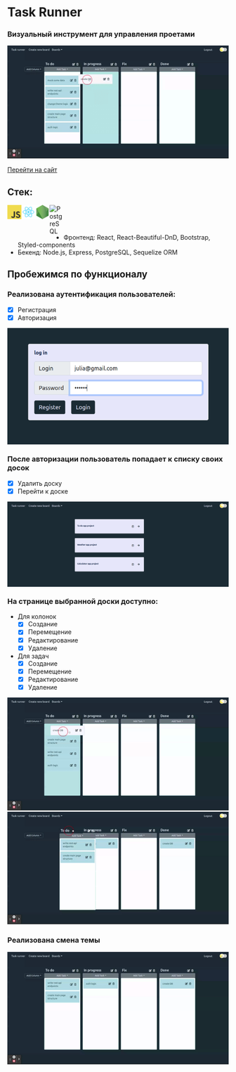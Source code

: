 # Task Runner

###  Визуальный инструмент для управления проетами

[![Demo Task Tracker](/readme-assets/demo0.gif)][heroku]

[Перейти на сайт][heroku]

## Стек:

[<img align="left" alt="JavaScript" width="32px" src="https://raw.githubusercontent.com/github/explore/80688e429a7d4ef2fca1e82350fe8e3517d3494d/topics/javascript/javascript.png" />][git]
[<img align="left" alt="React" width="32px" src="https://raw.githubusercontent.com/github/explore/80688e429a7d4ef2fca1e82350fe8e3517d3494d/topics/react/react.png" />][git]
[<img align="left" alt="Node.js" width="32px" src="https://raw.githubusercontent.com/github/explore/80688e429a7d4ef2fca1e82350fe8e3517d3494d/topics/nodejs/nodejs.png" />][git]
[<img align="left" alt="PostgreSQL" width="32px" src="https://img.icons8.com/color/50/000000/postgreesql.png"/>][git]

<br/>
<br/>
<br/>

- Фронтенд: React, React-Beautiful-DnD, Bootstrap, Styled-components
- Бекенд: Node.js, Express, PostgreSQL, Sequelize ORM

## Пробежимся по функционалу
### Реализована аутентификация пользователей: 
- [X] Регистрация
- [X] Авторизация

<img align="center" alt="mycupofit.herokuapp.com" src="/readme-assets/1.png" />

### После авторизации пользователь попадает к списку своих досок 
- [X] Удалить доску
- [X] Перейти к доске

<img align="center" alt="mycupofit.herokuapp.com" src="/readme-assets/2.png" />

### На странице выбранной доски доступно:
- Для колонок
    - [X] Cоздание
    - [X] Перемещение
    - [X] Редактирование
    - [X] Удаление
- Для задач
    - [X] Cоздание
    - [X] Перемещение
    - [X] Редактирование
    - [X] Удаление

[![Demo Task Tracker](/readme-assets/demo1.gif)][heroku]
[![Demo Task Tracker](/readme-assets/demo2.gif)][heroku]

### Реализована смена темы

[![Demo Task Tracker](/readme-assets/demo3.gif)][heroku]

[git]: https://github.com/juljuliks/trello-app
[heroku]: https://mytrell0app.herokuapp.com
